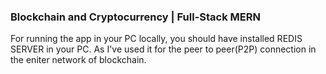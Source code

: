 ### Blockchain and Cryptocurrency | Full-Stack MERN

For running the app in your PC locally, you should have installed REDIS SERVER in your PC. As I've used it for the peer to peer(P2P) connection in the eniter network of blockchain.
